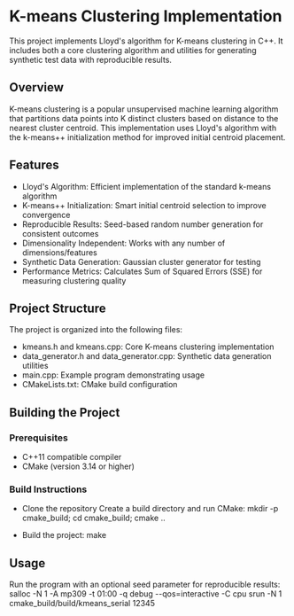 # K-means Clustering Implementation
This project implements Lloyd's algorithm for K-means clustering in C++. It includes both a core clustering algorithm and utilities for generating synthetic test data with reproducible results.
## Overview 
K-means clustering is a popular unsupervised machine learning algorithm that partitions data points into K distinct clusters based on distance to the nearest cluster centroid. This implementation uses Lloyd's algorithm with the k-means++ initialization method for improved initial centroid placement.
## Features
- Lloyd's Algorithm: Efficient implementation of the standard k-means algorithm
- K-means++ Initialization: Smart initial centroid selection to improve convergence
- Reproducible Results: Seed-based random number generation for consistent outcomes
- Dimensionality Independent: Works with any number of dimensions/features
- Synthetic Data Generation: Gaussian cluster generator for testing
- Performance Metrics: Calculates Sum of Squared Errors (SSE) for measuring clustering quality
## Project Structure
The project is organized into the following files:
- kmeans.h and kmeans.cpp: Core K-means clustering implementation
- data_generator.h and data_generator.cpp: Synthetic data generation utilities
- main.cpp: Example program demonstrating usage
- CMakeLists.txt: CMake build configuration

## Building the Project 
### Prerequisites
- C++11 compatible compiler
- CMake (version 3.14 or higher)
### Build Instructions

- Clone the repository
Create a build directory and run CMake: mkdir -p cmake_build; cd cmake_build; cmake ..

- Build the project: make

## Usage
Run the program with an optional seed parameter for reproducible results:
salloc -N 1 -A mp309 -t 01:00 -q debug --qos=interactive -C cpu srun -N 1 cmake_build/build/kmeans_serial 12345


